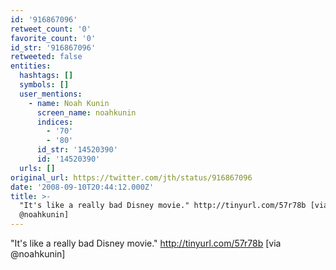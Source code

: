 ```yaml
---
id: '916867096'
retweet_count: '0'
favorite_count: '0'
id_str: '916867096'
retweeted: false
entities:
  hashtags: []
  symbols: []
  user_mentions:
    - name: Noah Kunin
      screen_name: noahkunin
      indices:
        - '70'
        - '80'
      id_str: '14520390'
      id: '14520390'
  urls: []
original_url: https://twitter.com/jth/status/916867096
date: '2008-09-10T20:44:12.000Z'
title: >-
  "It's like a really bad Disney movie." http://tinyurl.com/57r78b [via
  @noahkunin]
---
```


"It's like a really bad Disney movie." http://tinyurl.com/57r78b [via @noahkunin]
